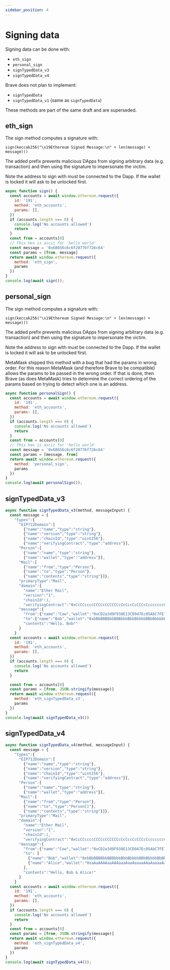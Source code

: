 ```yaml
---
sidebar_position: 4
---
```


# Signing data

Signing data can be done with:

- `eth_sign`
- `personal_sign`
- `signTypedData_v3`
- `signTypedData_v4`

Brave does not plan to implement:

- `signTypedData`
- `signTypedData_v1` (same as `signTypedData`)

These methods are part of the same draft and are superseded.

## eth_sign

The sign method computes a signature with:  

`sign(keccak256("\x19Ethereum Signed Message:\n" + len(message) + message)))`

The added prefix prevents malicious DApps from signing arbitrary data (e.g. transaction) and then using the signature to impersonate the victim.

Note the address to sign with must be connected to the Dapp. If the wallet is locked it will ask to be unlocked first.

```js
async function sign() {
  const accounts = await window.ethereum.request({
    id: '191',
    method: 'eth_accounts',
    params: [],
  })
  if (accounts.length === 0) {
    console.log('No accounts allowed')
    return
  }
  const from = accounts[0]
  // This hex is ascii for 'hello world'
  const message = '0x68656c6c6f20776f726c64'
  const params = [from, message]
  return await window.ethereum.request({
    method: 'eth_sign',
    params
  })  
}
console.log(await sign());
```

## personal_sign

The sign method computes a signature with:  

`sign(keccak256("\x19Ethereum Signed Message:\n" + len(message) + message)))`

The added prefix prevents malicious DApps from signing arbitrary data (e.g. transaction) and then using the signature to impersonate the victim.

Note the address to sign with must be connected to the Dapp. If the wallet is locked it will ask to be unlocked first.

MetaMask shipped this method with a bug that had the params in wrong order.  For this reason MetaMask (and therefore Brave to be compatible) allows the params to be passed in the wrong order. If that is done, then Brave (as does MetaMask) tries to determine the correct ordering of the params based on trying to detect which one is an address.

```js
async function personalSign() {
  const accounts = await window.ethereum.request({
    id: '191',
    method: 'eth_accounts',
    params: [],
  })
  if (accounts.length === 0) {
    console.log('No accounts allowed')
    return
  }
  const from = accounts[0]
  // This hex is ascii for 'hello world'
  const message = '0x68656c6c6f20776f726c64'
  const params = [message, from]
  return await window.ethereum.request({
    method: 'personal_sign',
    params
  })  
}
console.log(await personalSign());
```

## signTypedData_v3

```js
async function signTypedData_v3(method, messageInput) {
  const message = {
    "types":{
      "EIP712Domain":[
        {"name":"name","type":"string"},
        {"name":"version","type":"string"},
        {"name":"chainId","type":"uint256"},
        {"name":"verifyingContract","type":"address"}],
      "Person":[
        {"name":"name","type":"string"},
        {"name":"wallet","type":"address"}],
      "Mail":[
        {"name":"from","type":"Person"},
        {"name":"to","type":"Person"},
        {"name":"contents","type":"string"}]},
      "primaryType":"Mail",
      "domain":{
        "name":"Ether Mail",
        "version":"1",
        "chainId":1,
        "verifyingContract":"0xCcCCccccCCCCcCCCCCCcCcCccCcCCCcCcccccccC"},
      "message":{
        "from":{"name":"Cow","wallet":"0xCD2a3d9F938E13CD947Ec05AbC7FE734Df8DD826"},
        "to":{"name":"Bob","wallet":"0xbBbBBBBbbBBBbbbBbbBbbbbBBbBbbbbBbBbbBBbB"},
        "contents":"Hello, Bob!"
      }
    }
  const accounts = await window.ethereum.request({
    id: '191',
    method: 'eth_accounts',
    params: [],
  })
  if (accounts.length === 0) {
    console.log('No accounts allowed')
    return
  }

  const from = accounts[0]
  const params = [from, JSON.stringify(message)]
  return await window.ethereum.request({
    method: 'eth_signTypedData_v3',
    params
  })  
}
console.log(await signTypedData_v3())
```

## signTypedData_v4

```js
async function signTypedData_v4(method, messageInput) {
  const message = {
    "types":{
      "EIP712Domain":[
        {"name":"name","type":"string"},
        {"name":"version","type":"string"},
        {"name":"chainId","type":"uint256"},
        {"name":"verifyingContract","type":"address"}],
      "Person":[
        {"name":"name","type":"string"},
        {"name":"wallet","type":"address"}],
      "Mail":[
        {"name":"from","type":"Person"},
        {"name":"to","type":"Person[]"},
        {"name":"contents","type":"string"}]},
      "primaryType":"Mail",
      "domain":{
        "name":"Ether Mail",
        "version":"1",
        "chainId":1,
        "verifyingContract":"0xCcCCccccCCCCcCCCCCCcCcCccCcCCCcCcccccccC"},
      "message":{
        "from":{"name":"Cow","wallet":"0xCD2a3d9F938E13CD947Ec05AbC7FE734Df8DD826"},
        "to": [
          {"name":"Bob","wallet":"0xbBbBBBBbbBBBbbbBbbBbbbbBBbBbbbbBbBbbBBbB"},
          {"name":"Alice","wallet":"0xaAaAAAAaaAAAaaaAaaAaaaaAAaAaaaaAaAaaAAaA"},
        ],
        "contents":"Hello, Bob & Alice!"
      }
    }
  const accounts = await window.ethereum.request({
    id: '191',
    method: 'eth_accounts',
    params: [],
  })
  if (accounts.length === 0) {
    console.log('No accounts allowed')
    return
  }
  const from = accounts[0]
  const params = [from, JSON.stringify(message)]
  return await window.ethereum.request({
    method: 'eth_signTypedData_v4',
    params
  })  
}
console.log(await signTypedData_v4());
```
